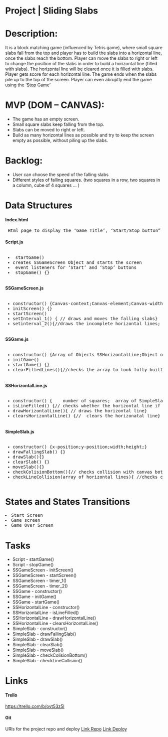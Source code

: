 # Project | Sliding Slabs

# Description: 
It is a block matching game (influenced by Tetris game), where small square slabs fall from the top and player has to build the slabs into a horizontal line, once the slabs reach the bottom. Player can move the slabs to right or left to change the position of the slabs in order to build a horizontal line (filled with slabs). The horizontal line will be cleared once it is filled with slabs. Player gets score for each horizontal line. The game ends when the slabs pile up to the top of the screen. Player can even abruptly end the game using the ‘Stop Game’

# MVP (DOM – CANVAS):
<ul> 
 <li>	The game has an empty screen.</li>
 <li>Small square slabs keep falling from the top.</li>
 <li>Slabs can be moved to right or left. </li>
 <li>Build as many horizontal lines as possible and try to keep the screen empty as possible, without piling up the slabs.</li>
</ul>

# Backlog:
<ul>
 <li> User can choose the speed of the falling slabs </li>
 <li> Different styles of falling squares. (two squares in a row, two squares in a column, cube of 4 squares … )
 </li>
</ul>

 # Data Structures
<h4> Index.html </h4>
<pre> Html page to display the ‘Game Title’, ‘Start/Stop button” and the game screen </pre>

<h4> Script.js	</h4> 
<pre><ul><li> startGame() </li><li>creates SSGameScreen Object and starts the screen	</li><li> event listeners for ‘Start’ and ‘Stop’ buttons </li><li> stopGame() {}</li></ul></pre>
<h4>SSGameScreen.js</h4><pre><ul><li>constructor() {Canvas-context;Canvas-element;Canvas-width;Canvas-height;Object of SSGame} </li><li>initScreen() {} </li><li>startScreen() </li><li>setInterval_1() { // draws and moves the falling slabs} </li><li>setinterval_2(){//draws the incomplete horizontal lines; checks for collisions } </li></ul></pre>
<h4>SSGame.js</h4><pre><ul><li>constructor() {Array of Objects SSHorizontalLine;Object of SimpleSlab} </li><li>initGame() </li><li>startGame() {} </li><li>clearFilledLines(){//checks the array to look fully built lines and deletes the fully built lines} </li></ul></pre>
<h4>SSHorizontalLine.js</h4><pre><ul><li>constructor() {	number of squares;	array of SimpleSlab objects;top-y-point;bottom-y-point} </li><li>isLineFilled() {// checks whether the horizontal line if fully built or not} </li><li>drawHorizontalLine(){ // draws the horizontal line} </li><li>clearsHorizontalLine() {//  clears the horizonatal line} </li></ul></pre>
<h4>SimpleSlab.js</h4><pre><ul><li>constructor() {x-position;y-position;width;height;} </li><li>drawFallingSlab() {}</li><li>drawSlab(){} </li><li>clearSlab() {}</li><li>moveSlab(){}</li><li>checkColisionBottom(){// checks collision with canvas bottom}</li><li>checkLineCollision(array of horizontal lines){ //checks collision with any of the lines }</li></ul></pre>

# States and States Transitions
<pre><li>Start Screen</li><li>Game screen</li><li>Game Over Screen</li></pre>

# Tasks
<ul><li>Script - startGame()</li><li>Script - stopGame()</li><li>SSGameScreen - initScreen()</li><li>SSGameScreen - startScreen()</li><li>SSGameScreen - timer_1()</li><li>SSGameScreen - timer_2()</li><li>SSGame - constructor()</li><li>SSGame - initGame()</li><li>SSGame - startGame()</li><li>SSHorizontalLine - constructor()</li> <li>SSHorizontalLine - isLineFilled()</li><li>SSHorizontalLine - drawHorizontalLine()</li><li>SSHorizontalLine - clearsHorizontalLine()</li><li>SimpleSlab - constructor()</li> 
<li>SimpleSlab - drawFallingSlab()</li><li>SimpleSlab - drawSlab()</li><li>SimpleSlab - clearSlab()</li><li>SimpleSlab - moveSlab()</li><li>SimpleSlab - checkColisionBottom()</li><li>SimpleSlab - checkLineCollision()</li></ul>

 # Links
 <h4>Trello</h4> <a href="https://trello.com/b/ovt53z5I" alt="">https://trello.com/b/ovt53z5I</a>
 <h4>Git</h4> <p>URls for the project repo and deploy
<a href="https://github.com/SunithaMannam/IronHack-Project-1-SlidingSlabs">Link Repo</a>
<a href="https://github.com/SunithaMannam/IronHack-Project-1-SlidingSlabs" >Link Deploy</a></p>